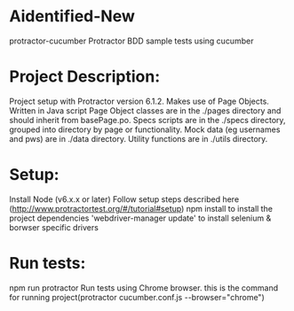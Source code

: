 # Aidentified-New
protractor-cucumber
Protractor BDD sample tests using cucumber

# Project Description:
Project setup with Protractor version 6.1.2.
Makes use of Page Objects.
Written in Java script
Page Object classes are in the ./pages directory and should inherit from basePage.po.
Specs scripts are in the ./specs directory, grouped into directory by page or functionality.
Mock data (eg usernames and pws) are in ./data directory.
Utility functions are in ./utils directory.

# Setup:
Install Node (v6.x.x or later)
Follow setup steps described here
(http://www.protractortest.org/#/tutorial#setup)
npm install to install the project dependencies
'webdriver-manager update' to install selenium & borwser specific drivers

# Run tests:
npm run protractor Run tests using Chrome browser.
this is the command for running project(protractor cucumber.conf.js --browser="chrome")

